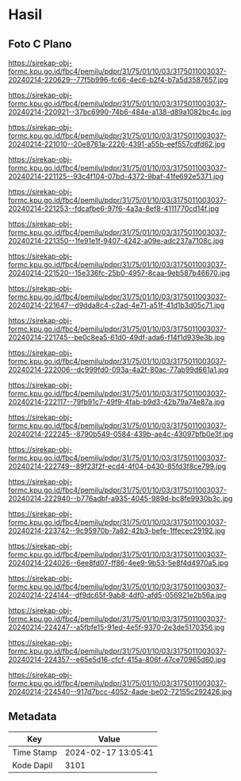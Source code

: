# Hasil

## Foto C Plano

https://sirekap-obj-formc.kpu.go.id/fbc4/pemilu/pdpr/31/75/01/10/03/3175011003037-20240214-220629--77f5b996-fc66-4ec6-b2f4-b7a5d3587657.jpg

https://sirekap-obj-formc.kpu.go.id/fbc4/pemilu/pdpr/31/75/01/10/03/3175011003037-20240214-220921--37bc6990-74b6-484e-a138-d89a1082bc4c.jpg

https://sirekap-obj-formc.kpu.go.id/fbc4/pemilu/pdpr/31/75/01/10/03/3175011003037-20240214-221010--20e8761a-2226-4391-a55b-eef557cdfd62.jpg

https://sirekap-obj-formc.kpu.go.id/fbc4/pemilu/pdpr/31/75/01/10/03/3175011003037-20240214-221125--93c4f104-07bd-4372-9baf-41fe692e5371.jpg

https://sirekap-obj-formc.kpu.go.id/fbc4/pemilu/pdpr/31/75/01/10/03/3175011003037-20240214-221253--fdcafbe6-97f6-4a3a-8ef8-4111770cd14f.jpg

https://sirekap-obj-formc.kpu.go.id/fbc4/pemilu/pdpr/31/75/01/10/03/3175011003037-20240214-221350--1fe91e1f-9407-4242-a09e-adc237a7108c.jpg

https://sirekap-obj-formc.kpu.go.id/fbc4/pemilu/pdpr/31/75/01/10/03/3175011003037-20240214-221520--15e336fc-25b0-4957-8caa-9eb587b46670.jpg

https://sirekap-obj-formc.kpu.go.id/fbc4/pemilu/pdpr/31/75/01/10/03/3175011003037-20240214-221647--d9dda8c4-c2ad-4e71-a51f-41d1b3d05c71.jpg

https://sirekap-obj-formc.kpu.go.id/fbc4/pemilu/pdpr/31/75/01/10/03/3175011003037-20240214-221745--be0c8ea5-61d0-49df-ada6-f14f1d939e3b.jpg

https://sirekap-obj-formc.kpu.go.id/fbc4/pemilu/pdpr/31/75/01/10/03/3175011003037-20240214-222006--dc999fd0-093a-4a2f-80ac-77ab99d661a1.jpg

https://sirekap-obj-formc.kpu.go.id/fbc4/pemilu/pdpr/31/75/01/10/03/3175011003037-20240214-222117--79fb91c7-49f9-4fab-b9d3-42b79a74e87a.jpg

https://sirekap-obj-formc.kpu.go.id/fbc4/pemilu/pdpr/31/75/01/10/03/3175011003037-20240214-222245--8790b549-0584-439b-ae4c-43097bfb0e3f.jpg

https://sirekap-obj-formc.kpu.go.id/fbc4/pemilu/pdpr/31/75/01/10/03/3175011003037-20240214-222749--89f23f2f-ecd4-4f04-b430-85fd3f8ce799.jpg

https://sirekap-obj-formc.kpu.go.id/fbc4/pemilu/pdpr/31/75/01/10/03/3175011003037-20240214-222940--b776adbf-a935-4045-989d-bc8fe9930b3c.jpg

https://sirekap-obj-formc.kpu.go.id/fbc4/pemilu/pdpr/31/75/01/10/03/3175011003037-20240214-223742--9c95970b-7a82-42b3-befe-1ffecec29192.jpg

https://sirekap-obj-formc.kpu.go.id/fbc4/pemilu/pdpr/31/75/01/10/03/3175011003037-20240214-224026--6ee8fd07-ff86-4ee9-9b53-5e8f4d4970a5.jpg

https://sirekap-obj-formc.kpu.go.id/fbc4/pemilu/pdpr/31/75/01/10/03/3175011003037-20240214-224144--df9dc65f-9ab8-4df0-afd5-056921e2b56a.jpg

https://sirekap-obj-formc.kpu.go.id/fbc4/pemilu/pdpr/31/75/01/10/03/3175011003037-20240214-224247--a5fbfe15-91ed-4e5f-9370-2e3de5170356.jpg

https://sirekap-obj-formc.kpu.go.id/fbc4/pemilu/pdpr/31/75/01/10/03/3175011003037-20240214-224357--e65e5d16-cfcf-415a-806f-47ce70965d60.jpg

https://sirekap-obj-formc.kpu.go.id/fbc4/pemilu/pdpr/31/75/01/10/03/3175011003037-20240214-224540--917d7bcc-4052-4ade-be02-72155c292426.jpg


## Metadata

| Key        | Value               |
| ---------- | ------------------- |
| Time Stamp | 2024-02-17 13:05:41 |
| Kode Dapil | 3101                |



